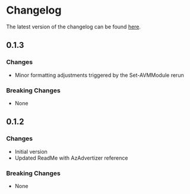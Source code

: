 # Changelog

The latest version of the changelog can be found [here](https://github.com/Azure/bicep-registry-modules/blob/main/avm/res/network/virtual-network/subnet/CHANGELOG.md).

## 0.1.3

### Changes

- Minor formatting adjustments triggered by the Set-AVMModule rerun

### Breaking Changes

- None

## 0.1.2

### Changes

- Initial version
- Updated ReadMe with AzAdvertizer reference

### Breaking Changes

- None
